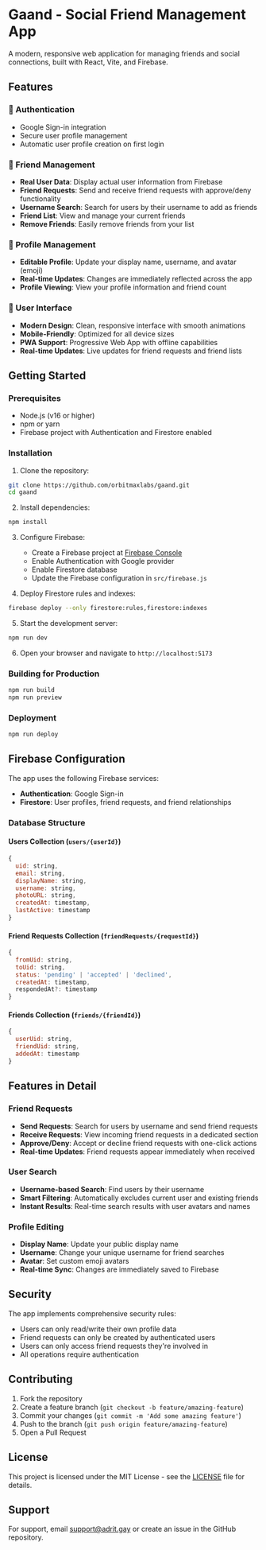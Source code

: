 # Gaand - Social Friend Management App

A modern, responsive web application for managing friends and social connections, built with React, Vite, and Firebase.

## Features

### 🔐 Authentication
- Google Sign-in integration
- Secure user profile management
- Automatic user profile creation on first login

### 👥 Friend Management
- **Real User Data**: Display actual user information from Firebase
- **Friend Requests**: Send and receive friend requests with approve/deny functionality
- **Username Search**: Search for users by their username to add as friends
- **Friend List**: View and manage your current friends
- **Remove Friends**: Easily remove friends from your list

### 👤 Profile Management
- **Editable Profile**: Update your display name, username, and avatar (emoji)
- **Real-time Updates**: Changes are immediately reflected across the app
- **Profile Viewing**: View your profile information and friend count

### 🎨 User Interface
- **Modern Design**: Clean, responsive interface with smooth animations
- **Mobile-Friendly**: Optimized for all device sizes
- **PWA Support**: Progressive Web App with offline capabilities
- **Real-time Updates**: Live updates for friend requests and friend lists

## Getting Started

### Prerequisites
- Node.js (v16 or higher)
- npm or yarn
- Firebase project with Authentication and Firestore enabled

### Installation

1. Clone the repository:
```bash
git clone https://github.com/orbitmaxlabs/gaand.git
cd gaand
```

2. Install dependencies:
```bash
npm install
```

3. Configure Firebase:
   - Create a Firebase project at [Firebase Console](https://console.firebase.google.com/)
   - Enable Authentication with Google provider
   - Enable Firestore database
   - Update the Firebase configuration in `src/firebase.js`

4. Deploy Firestore rules and indexes:
```bash
firebase deploy --only firestore:rules,firestore:indexes
```

5. Start the development server:
```bash
npm run dev
```

6. Open your browser and navigate to `http://localhost:5173`

### Building for Production

```bash
npm run build
npm run preview
```

### Deployment

```bash
npm run deploy
```

## Firebase Configuration

The app uses the following Firebase services:

- **Authentication**: Google Sign-in
- **Firestore**: User profiles, friend requests, and friend relationships

### Database Structure

#### Users Collection (`users/{userId}`)
```javascript
{
  uid: string,
  email: string,
  displayName: string,
  username: string,
  photoURL: string,
  createdAt: timestamp,
  lastActive: timestamp
}
```

#### Friend Requests Collection (`friendRequests/{requestId}`)
```javascript
{
  fromUid: string,
  toUid: string,
  status: 'pending' | 'accepted' | 'declined',
  createdAt: timestamp,
  respondedAt?: timestamp
}
```

#### Friends Collection (`friends/{friendId}`)
```javascript
{
  userUid: string,
  friendUid: string,
  addedAt: timestamp
}
```

## Features in Detail

### Friend Requests
- **Send Requests**: Search for users by username and send friend requests
- **Receive Requests**: View incoming friend requests in a dedicated section
- **Approve/Deny**: Accept or decline friend requests with one-click actions
- **Real-time Updates**: Friend requests appear immediately when received

### User Search
- **Username-based Search**: Find users by their username
- **Smart Filtering**: Automatically excludes current user and existing friends
- **Instant Results**: Real-time search results with user avatars and names

### Profile Editing
- **Display Name**: Update your public display name
- **Username**: Change your unique username for friend searches
- **Avatar**: Set custom emoji avatars
- **Real-time Sync**: Changes are immediately saved to Firebase

## Security

The app implements comprehensive security rules:

- Users can only read/write their own profile data
- Friend requests can only be created by authenticated users
- Users can only access friend requests they're involved in
- All operations require authentication

## Contributing

1. Fork the repository
2. Create a feature branch (`git checkout -b feature/amazing-feature`)
3. Commit your changes (`git commit -m 'Add some amazing feature'`)
4. Push to the branch (`git push origin feature/amazing-feature`)
5. Open a Pull Request

## License

This project is licensed under the MIT License - see the [LICENSE](LICENSE) file for details.

## Support

For support, email support@adrit.gay or create an issue in the GitHub repository.
